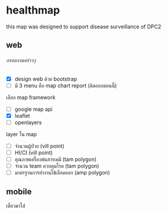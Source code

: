 # healthmap
this map was designed to support disease surveillance of DPC2


## web
###### กรอบงานคร่าวๆ 
- [x] design web ด้วย bootstrap 
- [ ] มี 3 menu คือ map chart report (คิดออกตอนนี้)

เลือก map framework  
- [ ] google map api
- [x] leaflet
- [ ] openlayers

layer ใน map
- [ ] จำนวนผู้ป่วย (vill point)
- [ ] HI/CI (vill point)
- [ ] คุณภาพเครื่องพ่นสารเคมี (tam polygon)
- [ ] จำนวน team ควบคุมโรค (tam polygon)
- [ ] มาตรฐานการทำงานไข้เลือดออก (amp polygon)
 
## mobile
เดี๋ยวมาใส่
